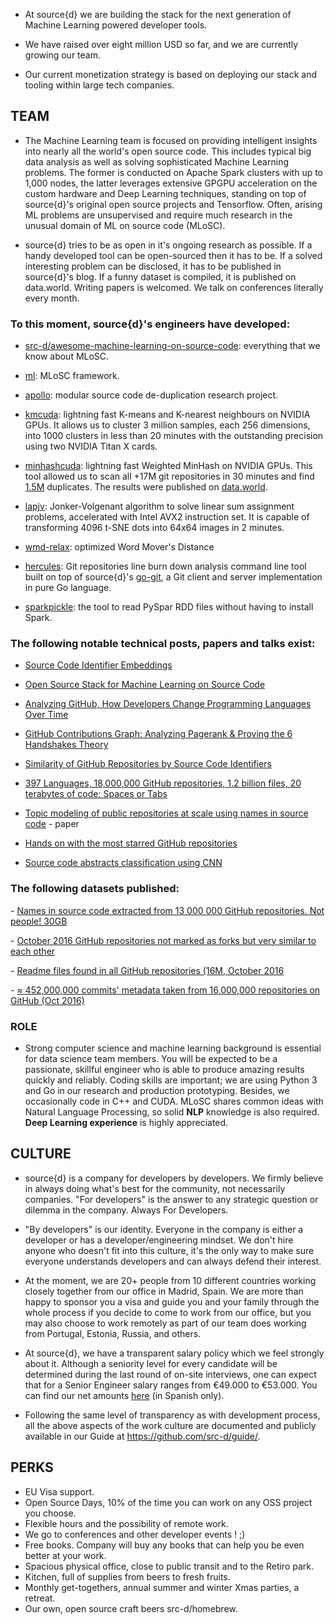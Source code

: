 - At source{d} we are building the stack for the next generation of Machine Learning powered developer tools.

- We have raised over eight million USD so far, and we are currently growing our team.

- Our current monetization strategy is based on deploying our stack and tooling within large tech companies.

## TEAM

- The Machine Learning team is focused on providing intelligent insights into nearly all the world's open source code. This includes typical big data analysis as well as solving sophisticated Machine Learning problems. The former is conducted on Apache Spark clusters with up to 1,000 nodes, the latter leverages extensive GPGPU acceleration on the custom hardware and Deep Learning techniques, standing on top of source{d}'s original open source projects and Tensorflow. Often, arising ML problems are unsupervised and require much research in the unusual domain of ML on source code (MLoSC).

- source{d} tries to be as open in it's ongoing research as possible. If a handy developed tool can be open-sourced then it has to be. If a solved interesting problem can be disclosed, it has to be published in source{d}'s blog. If a funny dataset is compiled, it is published on data.world. Writing papers is welcomed. We talk on conferences literally every month.

### To this moment, source{d}'s engineers have developed:

- [src-d/awesome-machine-learning-on-source-code](https://github.com/src-d/awesome-machine-learning-on-source-code): everything that we know about MLoSC.

- [ml](https://github.com/src-d/ml): MLoSC framework.

- [apollo](https://github.com/src-d/apollo): modular source code de-duplication research project.

- [kmcuda](https://github.com/src-d/kmcuda): lightning fast K-means and K-nearest neighbours on NVIDIA GPUs. It allows us to cluster 3 million samples, each 256 dimensions, into 1000 clusters in less than 20 minutes with the outstanding precision using two NVIDIA Titan X cards.

- [minhashcuda](https://github.com/src-d/minhashcuda): lightning fast Weighted MinHash on NVIDIA GPUs. This tool allowed us to scan all +17M git repositories in 30 minutes and find [1.5M](http://1.5m/) duplicates. The results were published on [data.world](https://data.world/vmarkovtsev/github-duplicate-repositories).

- [lapjv](https://github.com/src-d/lapjv): Jonker-Volgenant algorithm to solve linear sum assignment problems, accelerated with Intel AVX2 instruction set. It is capable of transforming 4096 t-SNE dots into 64x64 images in 2 minutes.

- [wmd-relax](https://github.com/src-d/wmd-relax): optimized Word Mover's Distance

- [hercules](https://github.com/src-d/hercules): Git repositories line burn down analysis command line tool built on top of source{d}'s [go-git](https://github.com/src-d/go-git), a Git client and server implementation in pure Go language.

- [sparkpickle](https://github.com/src-d/sparkpickle): the tool to read PySpar RDD files without having to install Spark.

### The following notable technical posts, papers and talks exist:

- [Source Code Identifier Embeddings](https://blog.sourced.tech/post/id2vec/)

- [Open Source Stack for Machine Learning on Source Code](http://vmarkovtsev.github.io/gdg-2017-berlin/)

- [Analyzing GitHub, How Developers Change Programming Languages Over Time](https://blog.sourced.tech/post/language_migrations/)

- [GitHub Contributions Graph: Analyzing Pagerank & Proving the 6 Handshakes Theory](https://blog.sourced.tech/post/handshakes_pagerank/)

- [Similarity of GitHub Repositories by Source Code Identifiers](http://vmarkovtsev.github.io/techtalks-2017-moscow/)

- [397 Languages, 18,000,000 GitHub repositories, 1.2 billion files, 20 terabytes of code: Spaces or Tabs](https://blog.sourced.tech/post/tab_vs_spaces/)

- [Topic modeling of public repositories at scale using names in source code](https://arxiv.org/abs/1704.00135) - paper

- [Hands on with the most starred GitHub repositories](https://blog.sourced.tech/post/github_stars/)

- [Source code abstracts classification using CNN](http://vmarkovtsev.github.io/slush-2016/)

### The following datasets published:

- [Names in source code extracted from 13 000 000 GitHub repositories. Not people! 30GB](https://data.world/vmarkovtsev/github-source-code-names)

- [October 2016 GitHub repositories not marked as forks but very similar to each other](https://data.world/vmarkovtsev/github-duplicate-repositories)

- [Readme files found in all GitHub repositories (16M, October 2016](https://data.world/vmarkovtsev/github-readme-files)

- [≈ 452,000,000 commits' metadata taken from 16,000,000 repositories on GitHub (Oct 2016)](https://data.world/vmarkovtsev/452-m-commits-on-github)


### ROLE

- Strong computer science and machine learning background is essential for data science team members. You will be expected to be a passionate, skillful engineer who is able to produce amazing results quickly and reliably. Coding skills are important; we are using Python 3 and Go in our research and production prototyping. Besides, we occasionally code in C++ and CUDA. MLoSC shares common ideas with Natural Language Processing, so solid **NLP** knowledge is also required. **Deep Learning experience** is highly appreciated.


## CULTURE

- source{d} is a company for developers by developers. We firmly believe in always doing what's best for the community, not necessarily companies. "For developers" is the answer to any strategic question or dilemma in the company. Always For Developers.

- "By developers" is our identity. Everyone in the company is either a developer or has a developer/engineering mindset. We don't hire anyone who doesn't fit into this culture, it's the only way to make sure everyone understands developers and can always defend their interest.

- At the moment, we are 20+ people from 10 different countries working closely together from our office in Madrid, Spain. We are more than happy to sponsor you a visa and guide you and your family through the whole process if you decide to come to work from our office, but you may also choose to work remotely as part of our team does working from Portugal, Estonia, Russia, and others.

- At source{d}, we have a transparent salary policy which we feel strongly about it. Although a seniority level for every candidate will be determined during the last round of on-site interviews, one can expect that for a Senior Engineer salary ranges from €49.000 to €53.000. You can find our net amounts [here](https://cincodias.elpais.com/herramientas/calculadora-sueldo-neto/) (in Spanish only).

- Following the same level of transparency as with development process, all the above aspects of the work culture are documented and publicly available in our Guide at https://github.com/src-d/guide/.

## PERKS 

 - EU Visa support.
 - Open Source Days, 10% of the time you can work on any OSS project you choose.
 - Flexible hours and the possibility of remote work.
 - We go to conferences and other developer events ! ;)
 - Free books. Company will buy any books that can help you be even better at your work.
 - Spacious physical office, close to public transit and to the Retiro park.
 - Kitchen, full of supplies from beers to fresh fruits.
 - Monthly get-togethers, annual summer and winter Xmas parties, a retreat.
 - Our own, open source craft beers src-d/homebrew.
 
